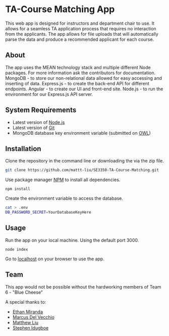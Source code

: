 # TA-Course Matching App
This web app is designed for instructors and department chair to use. It allows for a seamless TA application process that requires no interaction from the applicants. The app allows for file uploads that will automatically parse the data and produce a recommended applicant for each course.

## About
The app uses the MEAN technology stack and multiple different Node packages. For more information ask the contributors for documentation.
MongoDB - to store our non-relational data allowed for easy accessing and inserting of data.
Express.js - to create the back-end API for different endpoints.
Angular - to create our UI and front-end site.
Node.js - to run the environment for our Express.js API server.

## System Requirements

- Latest version of [Node.js](https://nodejs.org/en/)
- Latest version of [Git](https://git-scm.com/downloads)
- MongoDB database key environment variable (submitted on [OWL](https://owl.uwo.ca/portal/site/b66e33a5-bacd-4463-9d40-0b37819318df/tool/ad219718-a71f-4c97-9638-102595ad86f9?panel=Main))

## Installation
Clone the repository in the command line or downloading the via the zip file.
```bash
git clone https://github.com/mattt-liu/SE3350-TA-Course-Matching.git
```

Use package manager [NPM](https://www.npmjs.com/get-npm) to install all dependencies.
```node
npm install
```

Create the environment variable to access the database.
```bash
cat > .env
DB_PASSWORD_SECRET=YourDatabaseKeyHere
```

## Usage
Run the app on your local machine. Using the default port 3000.
```node
node index
```

Go to [localhost](http://localhost:3000) on your browser to use the app.

## Team
This app would not be possible without the hardworking members of Team 6 - "Blue Cheese"

A special thanks to:
- [Ethan Miranda](https://github.com/emiranda2)
- [Marcus Del Vecchio](https://github.com/MarcusDelvecchio)
- [Matthew Liu](https://github.com/mattt-liu)
- [Stephen Idugboe](https://github.com/sidugboe)